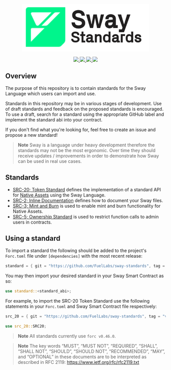 <p align="center">
    <picture>
        <source media="(prefers-color-scheme: dark)" srcset=".docs/sway-standards-logo-dark-theme.png">
        <img alt="Sway Standards logo" width="400px" src=".docs/sway-standards-logo-light-theme.png">
    </picture>
</p>

<p align="center">
    <a href="https://github.com/FuelLabs/sway-standards/actions/workflows/ci.yml" alt="CI">
        <img src="https://github.com/FuelLabs/sway-standards/actions/workflows/ci.yml/badge.svg" />
    </a>
    <a href="https://crates.io/crates/forc/0.46.0" alt="forc">
        <img src="https://img.shields.io/badge/forc-v0.46.0-orange" />
    </a>
    <a href="./LICENSE" alt="forc">
        <img src="https://img.shields.io/github/license/FuelLabs/sway-standards" />
    </a>
    <a href="https://discord.gg/xfpK4Pe">
        <img src="https://img.shields.io/discord/732892373507375164?color=6A7EC2&logo=discord&logoColor=ffffff&labelColor=6A7EC2&label=Discord" />
    </a>
</p>

## Overview

The purpose of this repository is to contain standards for the Sway Language which users can import and use. 

Standards in this repository may be in various stages of development. Use of draft standards and feedback on the proposed standards is encouraged. To use a draft, search for a standard using the appropriate GitHub label and implement the standard abi into your contract. 

If you don't find what you're looking for, feel free to create an issue and propose a new standard!

> **Note**
> Sway is a language under heavy development therefore the standards may not be the most ergonomic. Over time they should receive updates / improvements in order to demonstrate how Sway can be used in real use cases.

## Standards

- [SRC-20; Token Standard](./standards/src_20/) defines the implementation of a standard API for [Native Assets](https://fuellabs.github.io/sway/v0.44.0/book/blockchain-development/native_assets.html) using the Sway Language.
- [SRC-2; Inline Documentation](./standards/src_2/) defines how to document your Sway files.
- [SRC-3; Mint and Burn](./standards/src_3/) is used to enable mint and burn functionality for Native Assets.
- [SRC-5; Ownership Standard](./standards/src_5/) is used to restrict function calls to admin users in contracts.

## Using a standard

To import a standard the following should be added to the project's `Forc.toml` file under `[dependencies]` with the most recent release:

```rust
standard = { git = "https://github.com/FuelLabs/sway-standards", tag = "v0.1.0" }
```

You may then import your desired standard in your Sway Smart Contract as so:

```rust
use standard::<standard_abi>;
```

For example, to import the SRC-20 Token Standard use the following statements in your `Forc.toml` and Sway Smart Contract file respectively:

```rust
src_20 = { git = "https://github.com/FuelLabs/sway-standards", tag = "v0.1.1" }
```

```rust
use src_20::SRC20;
```

> **Note**
> All standards currently use `forc v0.46.0`.

<!-- TODO:
## Contributing

Check out the [book](https://fuellabs.github.io/sway-libs/book/index.html) for more info! 
-->

> **Note**
> The key words “MUST”, “MUST NOT”, “REQUIRED”, “SHALL”, “SHALL NOT”, “SHOULD”, “SHOULD NOT”, “RECOMMENDED”, “MAY”, and “OPTIONAL” in these documents are to be interpreted as described in RFC 2119: https://www.ietf.org/rfc/rfc2119.txt
